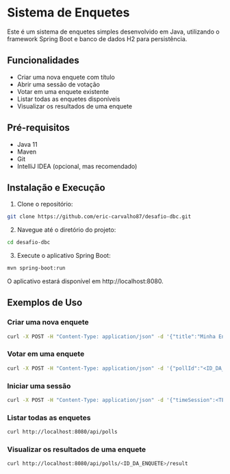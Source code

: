 # Sistema de Enquetes

Este é um sistema de enquetes simples desenvolvido em Java, utilizando o framework Spring Boot e banco de dados H2 para persistência.

## Funcionalidades

- Criar uma nova enquete com título
- Abrir uma sessão de votação
- Votar em uma enquete existente
- Listar todas as enquetes disponíveis
- Visualizar os resultados de uma enquete

## Pré-requisitos

- Java 11
- Maven
- Git
- IntelliJ IDEA (opcional, mas recomendado)

## Instalação e Execução

1. Clone o repositório:

```bash
git clone https://github.com/eric-carvalho87/desafio-dbc.git
```

2. Navegue até o diretório do projeto:

```bash
cd desafio-dbc
```

3. Execute o aplicativo Spring Boot:

```bash
mvn spring-boot:run
```

O aplicativo estará disponível em http://localhost:8080.  

## Exemplos de Uso

### Criar uma nova enquete

```bash
curl -X POST -H "Content-Type: application/json" -d '{"title":"Minha Enquete"}' http://localhost:8080/api/polls
```
### Votar em uma enquete

```bash
curl -X POST -H "Content-Type: application/json" -d '{"pollId":"<ID_DA_ENQUETE>","votingOption":<ID_DA_OPCAO_DE_VOTO>,"cpfNumber":"<ID_DO_USUARIO>"}' http://localhost:8080/api/vote
```

### Iniciar uma sessão

```bash
curl -X POST -H "Content-Type: application/json" -d '{"timeSession":<TEMPO_EM_SEGUNDOS>}' http://localhost:8080/api/polls/<ID_DA_ENQUETE>/start
```

### Listar todas as enquetes

```bash
curl http://localhost:8080/api/polls
```

### Visualizar os resultados de uma enquete

```bash
curl http://localhost:8080/api/polls/<ID_DA_ENQUETE>/result
```